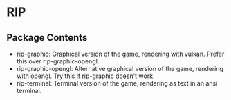 # RIP

## Package Contents

- rip-graphic: Graphical version of the game, rendering with vulkan. Prefer this over rip-graphic-opengl.
- rip-graphic-opengl: Alternative graphical version of the game, rendering with opengl. Try this if rip-graphic doesn't work.
- rip-terminal: Terminal version of the game, rendering as text in an ansi terminal.
